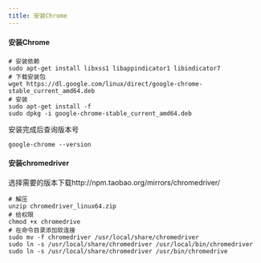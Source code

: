 ```yaml
---
title: 安装Chrome
---
```


#### 安装Chrome 

```
# 安装依赖
sudo apt-get install libxss1 libappindicator1 libindicator7
# 下载安装包
wget https://dl.google.com/linux/direct/google-chrome-stable_current_amd64.deb
# 安装
sudo apt-get install -f
sudo dpkg -i google-chrome-stable_current_amd64.deb
```

 安装完成后查询版本号

```
google-chrome --version
```

#### 安装chromedriver

选择需要的版本下载http://npm.taobao.org/mirrors/chromedriver/

```
# 解压
unzip chromedriver_linux64.zip
# 给权限
chmod +x chromedrive
# 在命令目录添加软连接
sudo mv -f chromedriver /usr/local/share/chromedriver
sudo ln -s /usr/local/share/chromedriver /usr/local/bin/chromedriver
sudo ln -s /usr/local/share/chromedriver /usr/bin/chromedrive
```

